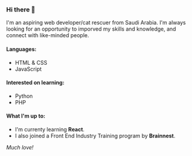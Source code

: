 ### Hi there 👋

I'm an aspiring web developer/cat rescuer from Saudi Arabia. I'm always looking for an opportunity to imporved my skills and knowledge, and connect with like-minded people.


#### Languages:

- HTML & CSS
- JavaScript

#### Interested on learning:

- Python
- PHP

#### What I'm up to:

- I'm currenty learning **React**.
- I also joined a Front End Industry Training program by **Brainnest**.

*Much love!*


<!--
**m-alkhudair/m-alkhudair** is a ✨ _special_ ✨ repository because its `README.md` (this file) appears on your GitHub profile.

Here are some ideas to get you started:

- 🔭 I’m currently working on ...
- 🌱 I’m currently learning ...
- 👯 I’m looking to collaborate on ...
- 🤔 I’m looking for help with ...
- 💬 Ask me about ...
- 📫 How to reach me: ...
- 😄 Pronouns: ...
- ⚡ Fun fact: ...
-->
